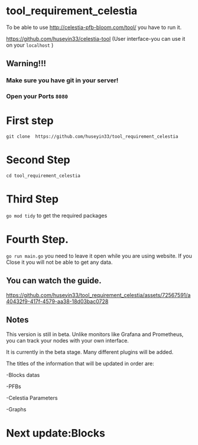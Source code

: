 # tool_requirement_celestia
To be able to use http://celestia-pfb-bloom.com/tool/ you have to run it.

https://github.com/huseyin33/celestia-tool (User interface-you can use it on your `localhost` )

## Warning!!!
### Make sure you have git in your server!
### Open your Ports `8080`

# First step
`git clone  https://github.com/huseyin33/tool_requirement_celestia`

# Second Step
`cd tool_requirement_celestia`

# Third Step
`go mod tidy` to get the required packages

# Fourth Step.
`go run main.go` you need to leave it open while you are using website. If you Close it you will not be able to get any data.

## You can watch the guide.
https://github.com/huseyin33/tool_requirement_celestia/assets/72567591/a40432f9-417f-4579-aa38-18d03bac0728



## Notes

This version is still in beta. Unlike monitors like Grafana and Prometheus, you can track your nodes with your own interface.

It is currently in the beta stage. Many different plugins will be added.

The titles of the information that will be updated in order are:

-Blocks datas

-PFBs

-Celestia Parameters

-Graphs

# Next update:Blocks
